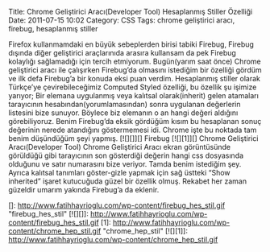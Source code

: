 Title: Chrome Geliştirici Aracı(Developer Tool) Hesaplanmış Stiller Özelliği
Date: 2011-07-15 10:02
Category: CSS
Tags: chrome geliştirici aracı, firebug, hesaplanmış stiller

Firefox kullanmamdaki en büyük sebeplerden birisi tabiki Firebug,
Firebug dışında diğer geliştirici araçlarınıda arasıra kullansam da pek
Firebug kolaylığı sağlamadığı için tercih etmiyorum. Bugün(yarım saat
önce) Chrome geliştirici aracı ile çalışırken Firebug’da olmasını
istediğim bir özelliği gördüm ve ilk defa Firebug’a bir konuda eksi puan
verdim. Hesaplanmış stiller olarak Türkçe’ye çevirebileceğimiz Computed
Styled özelliği, bu özellik şu işimize yarıyor; Bir elemana uygulanmış
veya kalıtsal olarak(inherit) gelen atamaları tarayıcının
hesabından(yorumlamasından) sonra uygulanan değerlerin listesini bize
sunuyor. Böylece biz elemanın o an hangi değeri aldığını görebiliyoruz.
Benim Firebug’da eksik gördüğüm kısım bu hesaplanan sonuç değerinin
nerede atandığını göstermemesi idi. Chrome işte bu noktada tam benim
düşündüğüm şeyi yapmış. [![][]][] Firebug [![][1]][] Chrome Geliştirici
Aracı(Developer Tool) Chrome Geliştirici Aracı ekran görüntüsünde
görüldüğü gibi tarayıcının son gösterdiği değerin hangi css dosyasında
olduğunu ve satır numarasını bize veriyor. Tamda benim istediğim şey.
Ayrıca kalıtsal tanımları göster-gizle yapmak için sağ üstteki “Show
inherited” işaret kutucuğuda güzel bir özellik olmuş. Rekabet her zaman
güzeldir umarım yakında Firebug’a da eklenir.

  []: http://www.fatihhayrioglu.com/wp-content/firebug_hes_stil.gif
    "firebug_hes_stil"
  [![][]]: http://www.fatihhayrioglu.com/wp-content/firebug_hes_stil.gif
  [1]: http://www.fatihhayrioglu.com/wp-content/chrome_hep_stil.gif
    "chrome_hep_stil"
  [![][1]]: http://www.fatihhayrioglu.com/wp-content/chrome_hep_stil.gif

